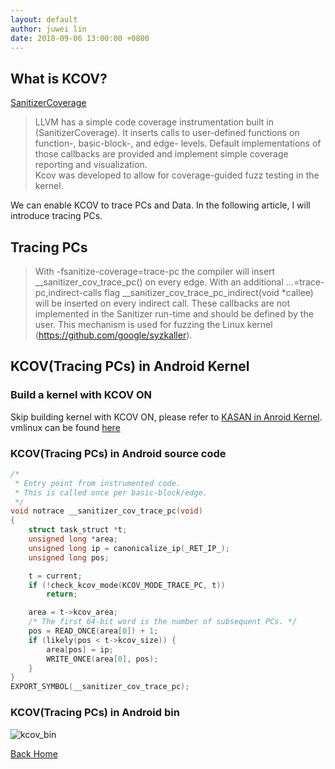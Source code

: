 ```yaml
---
layout: default
author: juwei lin
date: 2018-09-06 13:00:00 +0800
---
```


## What is KCOV?
[SanitizerCoverage](https://clang.llvm.org/docs/SanitizerCoverage.html)  

> LLVM has a simple code coverage instrumentation built in (SanitizerCoverage). It inserts calls to user-defined functions on function-, basic-block-, and edge- levels. Default implementations of those callbacks are provided and implement simple coverage reporting and visualization.   
> Kcov was developed to allow for coverage-guided fuzz testing in the kernel.  

We can enable KCOV to trace PCs and Data. In the following article, I will introduce tracing PCs.  

## Tracing PCs
> With -fsanitize-coverage=trace-pc the compiler will insert __sanitizer_cov_trace_pc() on every edge. With an additional ...=trace-pc,indirect-calls flag __sanitizer_cov_trace_pc_indirect(void *callee) will be inserted on every indirect call. These callbacks are not implemented in the Sanitizer run-time and should be defined by the user. This mechanism is used for fuzzing the Linux kernel (https://github.com/google/syzkaller).  
  

## KCOV(Tracing PCs) in Android Kernel
### Build a kernel with KCOV ON
Skip building kernel with KCOV ON, please refer to [KASAN in Anroid Kernel](./posts/2018_09_06_android_kernel_kasan.html).  
vmlinux can be found [here](https://adc.github.trendmicro.com/CoreTech-MARS/allexp/tree/master/resource/bin/android_kernel/goldfish_4.9_dev/x86_64/ksan_kcov)
### KCOV(Tracing PCs) in Android source code
```C
/*
 * Entry point from instrumented code.
 * This is called once per basic-block/edge.
 */
void notrace __sanitizer_cov_trace_pc(void)
{
	struct task_struct *t;
	unsigned long *area;
	unsigned long ip = canonicalize_ip(_RET_IP_);
	unsigned long pos;

	t = current;
	if (!check_kcov_mode(KCOV_MODE_TRACE_PC, t))
		return;

	area = t->kcov_area;
	/* The first 64-bit word is the number of subsequent PCs. */
	pos = READ_ONCE(area[0]) + 1;
	if (likely(pos < t->kcov_size)) {
		area[pos] = ip;
		WRITE_ONCE(area[0], pos);
	}
}
EXPORT_SYMBOL(__sanitizer_cov_trace_pc);
```

### KCOV(Tracing PCs) in Android bin
![kcov_bin]({{site.url}}{{site.baseurl}}/res/kcov.png)  


  [Back Home]({{site.url}}{{site.baseurl}})

